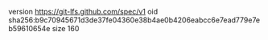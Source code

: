 version https://git-lfs.github.com/spec/v1
oid sha256:b9c70945671d3de37fe04360e38b4ae0b4206eabcc6e7ead779e7eb59610654e
size 160
